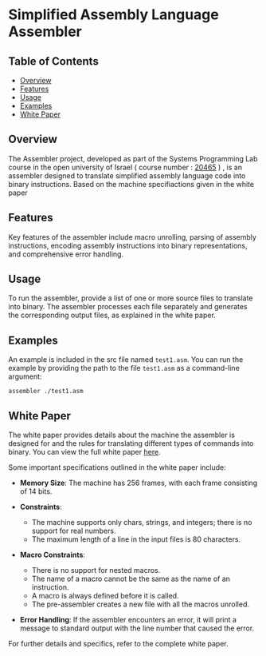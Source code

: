 # Simplified Assembly Language Assembler

## Table of Contents

- [Overview](#overview)
- [Features](#features)
- [Usage](#usage)
- [Examples](#examples)
- [White Paper](#white-paper)

## Overview

The Assembler project, developed as part of the Systems Programming Lab course in the open university of Israel ( course number : [20465](https://www.openu.ac.il/courses/20465.htm) ) , is an assembler designed to translate simplified assembly language code into binary instructions. Based on the machine specifiactions given in the white paper

## Features

Key features of the assembler include macro unrolling, parsing of assembly instructions, encoding assembly instructions into binary representations, and comprehensive error handling.

## Usage

To run the assembler, provide a list of one or more source files to translate into binary. The assembler processes each file separately and generates the corresponding output files, as explained in the white paper.

## Examples

An example is included in the src file named `test1.asm`. You can run the example by providing the path to the file `test1.asm` as a command-line argument:

`assembler ./test1.asm`

## White Paper

The white paper provides details about the machine the assembler is designed for and the rules for translating different types of commands into binary. You can view the full white paper [here](./white_paper.pdf).

Some important specifications outlined in the white paper include:

- **Memory Size**: The machine has 256 frames, with each frame consisting of 14 bits.

- **Constraints**:
  
  - The machine supports only chars, strings, and integers; there is no support for real numbers.
  - The maximum length of a line in the input files is 80 characters.

- **Macro Constraints**:
  
  - There is no support for nested macros.
  - The name of a macro cannot be the same as the name of an instruction.
  - A macro is always defined before it is called.
  - The pre-assembler creates a new file with all the macros unrolled.

- **Error Handling**: If the assembler encounters an error, it will print a message to standard output with the line number that caused the error.

For further details and specifics, refer to the complete white paper. 
